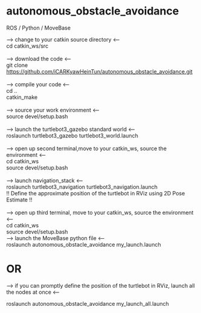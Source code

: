 # autonomous_obstacle_avoidance
ROS / Python / MoveBase 

--> change to your catkin source directory <--  
cd catkin_ws/src  
<br/>
--> download the code <--  <br/>
git clone https://github.com/iCARKyawHeinTun/autonomous_obstacle_avoidance.git  
<br/>
--> compile your code <--  <br/>
cd ..  <br/>
catkin_make  
<br/>
--> source your work environment <--  
source devel/setup.bash  
<br/>
--> launch the turtlebot3_gazebo standard world <--  
roslaunch turtlebot3_gazebo turtlebot3_world.launch  
<br/>
--> open up second terminal,move to your catkin_ws, source the environment <--  
cd catkin_ws  
source devel/setup.bash
<br/>  
--> launch navigation_stack <--  
roslaunch turtlebot3_navigation turtlebot3_navigation.launch  
!! Define the approximate position of the turtlebot in RViz using 2D Pose Estimate !!
<br/>  
--> open up third terminal, move to your catkin_ws, source the environment <--  
cd catkin_ws  
source devel/setup.bash
<br/>
--> launch the MoveBase python file <--  
roslaunch autonomous_obstacle_avoidance my_launch.launch
<br/>

# OR
--> if you can promptly define the position of the turtlebot in RViz, launch all the nodes at once <--

roslaunch autonomous_obstacle_avoidance my_launch_all.launch
